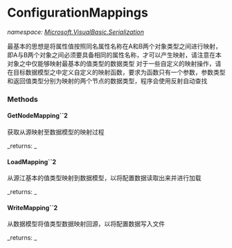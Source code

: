 ﻿
# ConfigurationMappings
_namespace: [Microsoft.VisualBasic.Serialization](N-Microsoft.VisualBasic.Serialization.md)_

最基本的思想是将属性值按照同名属性名称在A和B两个对象类型之间进行映射，即A与B两个对象之间必须要具备相同的属性名称，才可以产生映射，请注意在本对象之中仅能够映射最基本的值类型的数据类型
 对于一些自定义的映射操作，请在目标数据模型之中定义自定义的映射函数，要求为函数只有一个参数，参数类型和返回值类型分别为映射的两个节点的数据类型，程序会使用反射自动查找

### Methods

#### GetNodeMapping``2
获取从源映射至数据模型的映射过程

_returns: _
#### LoadMapping``2
从源江基本的值类型映射到数据模型，以将配置数据读取出来并进行加载

_returns: _
#### WriteMapping``2
从数据模型将值类型数据映射回源，以将配置数据写入文件

_returns: _



